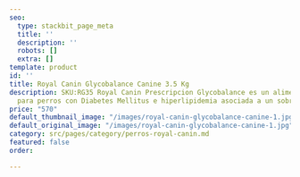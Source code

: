 ```yaml
---
seo:
  type: stackbit_page_meta
  title: ''
  description: ''
  robots: []
  extra: []
template: product
id: ''
title: Royal Canin Glycobalance Canine 3.5 Kg
description: SKU:RG35 Royal Canin Prescripcion Glycobalance es un alimento seco desarrollado
  para perros con Diabetes Mellitus e hiperlipidemia asociada a un sobrepeso.
price: "570"
default_thumbnail_image: "/images/royal-canin-glycobalance-canine-1.jpg"
default_original_image: "/images/royal-canin-glycobalance-canine-1.jpg"
category: src/pages/category/perros-royal-canin.md
featured: false
order: 

---
```

